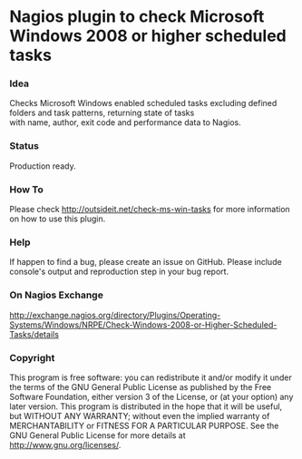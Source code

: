 # Nagios plugin to check Microsoft Windows 2008 or higher scheduled tasks

### Idea

Checks Microsoft Windows enabled scheduled tasks excluding defined folders and task patterns, returning state of tasks  
with name, author, exit code and performance data to Nagios.

### Status

Production ready. 

### How To

Please check http://outsideit.net/check-ms-win-tasks for more information on how to use this plugin.

### Help

If happen to find a bug, please create an issue on GitHub. Please include console's output and reproduction 
step in your bug report. 

### On Nagios Exchange

http://exchange.nagios.org/directory/Plugins/Operating-Systems/Windows/NRPE/Check-Windows-2008-or-Higher-Scheduled-Tasks/details

### Copyright

This program is free software: you can redistribute it and/or modify it under the terms of the GNU General Public 
License as published by the Free Software Foundation, either version 3 of the License, or (at your option) any later 
version. This program is distributed in the hope that it will be useful, but WITHOUT ANY WARRANTY; without even the 
implied warranty of MERCHANTABILITY or FITNESS FOR A PARTICULAR PURPOSE. See the GNU General Public License for more 
details at <http://www.gnu.org/licenses/>.
